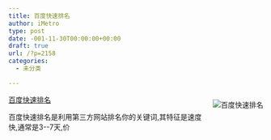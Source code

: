 ```yaml
---
title: 百度快速排名
author: iMetro
type: post
date: -001-11-30T00:00:00+00:00
draft: true
url: /?p=2158
categories:
  - 未分类

---
```

<img src="http://media1.picsearch.com/is?d5uxfhLfpKH9OgARUuzaFeK66LdI_4gnDeFrXf7Cf94&height=190" alt="百度快速排名" title="百度快速排名 (c) auto.163.com" style="float:right;padding:10px 0px 10px 10px;border:0px" />[百度快速排名][1]

百度快速排名是利用第三方网站排名你的关键词,其特征是速度快,通常是3--7天,价

 [1]: http://bit.do/UUff